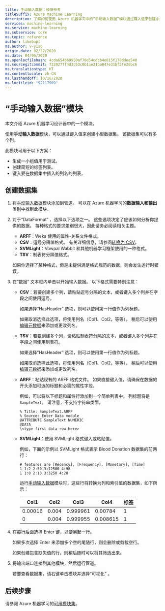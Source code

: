 ```yaml
---
title: 手动输入数据：模块参考
titleSuffix: Azure Machine Learning
description: 了解如何使用 Azure 机器学习中的“手动输入数据”模块通过键入值来创建小型数据集。 该数据集可以有多个列。
services: machine-learning
ms.service: machine-learning
ms.subservice: core
ms.topic: reference
author: likebupt
ms.author: v-yiso
origin.date: 02/22/2020
ms.date: 04/06/2020
ms.openlocfilehash: 4cda654b69950af70d54cdcb4e015f178ddee540
ms.sourcegitcommit: 7320277f4d3c63c0b1ae31ba047e31bf2fe26bc6
ms.translationtype: HT
ms.contentlocale: zh-CN
ms.lasthandoff: 10/16/2020
ms.locfileid: "92117909"
---
```

# <a name="enter-data-manually-module"></a>“手动输入数据”模块

本文介绍 Azure 机器学习设计器中的一个模块。

使用**手动输入数据**模块，可以通过键入值来创建小型数据集。 该数据集可以有多个列。
  
此模块可用于以下方案：  
  
- 生成一小组值用于测试。  
- 创建简短的标签列表。  
- 键入要在数据集中插入的列名的列表。

## <a name="create-a-dataset"></a>创建数据集 
  
1. 将[手动输入数据](./enter-data-manually.md)模块添加到管道。 可以在 Azure 机器学习的**数据输入和输出**类别中找到此模块。 
  
1. 对于“DataFormat”  ，选择以下选项之一。 这些选项决定了应该如何分析你提供的数据。 每种格式的要求差别很大，因此请务必阅读相关主题。  
  
   - **ARFF**：Weka 使用的属性-关系文件格式。   
   - **CSV**：逗号分隔值格式。 有关详细信息，请参阅[转换为 CSV](./convert-to-csv.md)。    
   - **SVMLight**：Vowpal Wabbit 和其他机器学习框架使用的一种格式。    
   - **TSV**：制表符分隔值格式。

   如果你选择了某种格式，但是未提供满足格式规范的数据，则会发生运行时错误。
  
1. 在“数据”  文本框内单击以开始输入数据。 以下格式需要特别注意：  
  
   - **CSV**：若要创建多个列，请粘贴逗号分隔的文本，或者键入多个列并在字段之间使用逗号。
  
     如果选择“HasHeader”  选项，则可以使用第一行值作为列标题。  
  
     如果取消选择此选项，将使用列名（Col1、Col2，等等）。 稍后可以使用[编辑元数据](./edit-metadata.md)来添加或更改列名。  
  
   - **TSV**：若要创建多个列，请粘贴制表符分隔的文本，或者键入多个列并在字段之间使用制表符。  
  
     如果选择“HasHeader”  选项，则可以使用第一行值作为列标题。  
  
     如果取消选择此选项，将使用列名（Col1、Col2，等等）。 稍后可以使用[编辑元数据](./edit-metadata.md)来添加或更改列名。  
  
   - **ARFF**：粘贴现有的 ARFF 格式文件。 如果直接键入值，请确保在数据的开头添加可选的标题和必需的属性字段。 

     例如，可以将以下标题和属性行添加到一个简单列表中。 列标题将是 `SampleText`。 请注意，不支持字符串类型。
    
     ```text
     % Title: SampleText.ARFF  
     % Source: Enter Data module  
     @ATTRIBUTE SampleText NUMERIC  
     @DATA  
     \<type first data row here>  
     ```

   - **SVMLight**：使用 SVMLight 格式键入或粘贴值。  
  
     例如，下面的示例以 SVMLight 格式表示 Blood Donation 数据集的前两行：  
  
     ```text  
     # features are [Recency], [Frequency], [Monetary], [Time]  
     1 1:2 2:50 3:12500 4:98   
     1 1:0 2:13 3:3250 4:28   
     ```  
  
     运行[手动输入数据](./enter-data-manually.md)模块时，这些行将转换为列和索引值的数据集，如下所示：  
  
     |Col1|Col2|Col3|Col4|标签|  
     |-|-|-|-|-|  
     |0.00016|0.004|0.999961|0.00784|1|  
     |0|0.004|0.999955|0.008615|1|  
  
1. 在每行后面选择 Enter 键，以便另起一行。      
     
   如果多次选择 Enter 来添加多个空的尾随行，则会删除或剪裁空行。  
  
   如果创建包含缺失值的行，则稍后随时可以将其筛选出来。  
  
1. 将输出端口连接到其他模块，然后运行管道。  
  
   若要查看数据集，请右键单击模块并选择“可视化”  。

## <a name="next-steps"></a>后续步骤

请参阅 Azure 机器学习的[可用模块集](module-reference.md)。 
